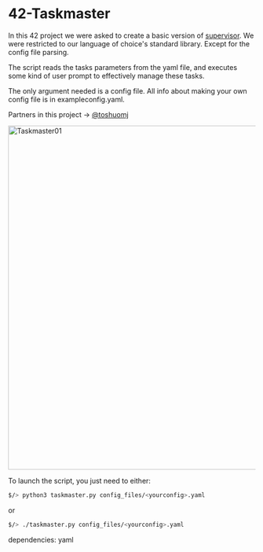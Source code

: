 # 42-Taskmaster

In this 42 project we were asked to create a basic version of [supervisor](https://github.com/Supervisor/supervisor).
We were restricted to our language of choice's standard library. Except for the config file parsing.

The script reads the tasks parameters from the yaml file, and executes some kind of user prompt to effectively manage these tasks.

The only argument needed is a config file.
All info about making your own config file is in exampleconfig.yaml.

Partners in this project -> [@toshuomj](https://github.com/toshuomj)

<img src="/images/Taskmaster01.gif" alt="Taskmaster01" width="700"/>

To launch the script, you just need to either:

``` zsh
$/> python3 taskmaster.py config_files/<yourconfig>.yaml
```

or

``` zsh
$/> ./taskmaster.py config_files/<yourconfig>.yaml
```

dependencies: yaml

